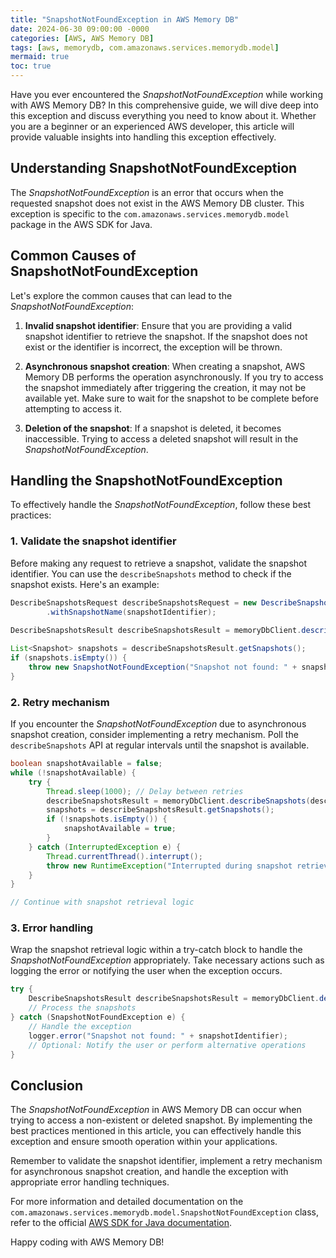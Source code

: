 ```yaml
---
title: "SnapshotNotFoundException in AWS Memory DB"
date: 2024-06-30 09:00:00 -0000
categories: [AWS, AWS Memory DB]
tags: [aws, memorydb, com.amazonaws.services.memorydb.model]
mermaid: true
toc: true
---
```



Have you ever encountered the *SnapshotNotFoundException* while working with AWS Memory DB? In this comprehensive guide, we will dive deep into this exception and discuss everything you need to know about it. Whether you are a beginner or an experienced AWS developer, this article will provide valuable insights into handling this exception effectively.

## Understanding SnapshotNotFoundException

The *SnapshotNotFoundException* is an error that occurs when the requested snapshot does not exist in the AWS Memory DB cluster. This exception is specific to the `com.amazonaws.services.memorydb.model` package in the AWS SDK for Java.

## Common Causes of SnapshotNotFoundException

Let's explore the common causes that can lead to the *SnapshotNotFoundException*:

1. **Invalid snapshot identifier**: Ensure that you are providing a valid snapshot identifier to retrieve the snapshot. If the snapshot does not exist or the identifier is incorrect, the exception will be thrown.

2. **Asynchronous snapshot creation**: When creating a snapshot, AWS Memory DB performs the operation asynchronously. If you try to access the snapshot immediately after triggering the creation, it may not be available yet. Make sure to wait for the snapshot to be complete before attempting to access it.

3. **Deletion of the snapshot**: If a snapshot is deleted, it becomes inaccessible. Trying to access a deleted snapshot will result in the *SnapshotNotFoundException*.

## Handling the SnapshotNotFoundException

To effectively handle the *SnapshotNotFoundException*, follow these best practices:

### 1. Validate the snapshot identifier

Before making any request to retrieve a snapshot, validate the snapshot identifier. You can use the `describeSnapshots` method to check if the snapshot exists. Here's an example:

```java
DescribeSnapshotsRequest describeSnapshotsRequest = new DescribeSnapshotsRequest()
        .withSnapshotName(snapshotIdentifier);
        
DescribeSnapshotsResult describeSnapshotsResult = memoryDbClient.describeSnapshots(describeSnapshotsRequest);

List<Snapshot> snapshots = describeSnapshotsResult.getSnapshots();
if (snapshots.isEmpty()) {
    throw new SnapshotNotFoundException("Snapshot not found: " + snapshotIdentifier);
}
```

### 2. Retry mechanism

If you encounter the *SnapshotNotFoundException* due to asynchronous snapshot creation, consider implementing a retry mechanism. Poll the `describeSnapshots` API at regular intervals until the snapshot is available.

```java
boolean snapshotAvailable = false;
while (!snapshotAvailable) {
    try {
        Thread.sleep(1000); // Delay between retries
        describeSnapshotsResult = memoryDbClient.describeSnapshots(describeSnapshotsRequest);
        snapshots = describeSnapshotsResult.getSnapshots();
        if (!snapshots.isEmpty()) {
            snapshotAvailable = true;
        }
    } catch (InterruptedException e) {
        Thread.currentThread().interrupt();
        throw new RuntimeException("Interrupted during snapshot retrieval");
    }
}

// Continue with snapshot retrieval logic
```

### 3. Error handling

Wrap the snapshot retrieval logic within a try-catch block to handle the *SnapshotNotFoundException* appropriately. Take necessary actions such as logging the error or notifying the user when the exception occurs.

```java
try {
    DescribeSnapshotsResult describeSnapshotsResult = memoryDbClient.describeSnapshots(describeSnapshotsRequest);
    // Process the snapshots
} catch (SnapshotNotFoundException e) {
    // Handle the exception
    logger.error("Snapshot not found: " + snapshotIdentifier);
    // Optional: Notify the user or perform alternative operations
}
```

## Conclusion

The *SnapshotNotFoundException* in AWS Memory DB can occur when trying to access a non-existent or deleted snapshot. By implementing the best practices mentioned in this article, you can effectively handle this exception and ensure smooth operation within your applications.

Remember to validate the snapshot identifier, implement a retry mechanism for asynchronous snapshot creation, and handle the exception with appropriate error handling techniques.

For more information and detailed documentation on the `com.amazonaws.services.memorydb.model.SnapshotNotFoundException` class, refer to the official [AWS SDK for Java documentation](https://docs.aws.amazon.com/AWSJavaSDK/latest/javadoc/com/amazonaws/services/memorydb/model/SnapshotNotFoundException.html).

Happy coding with AWS Memory DB!
